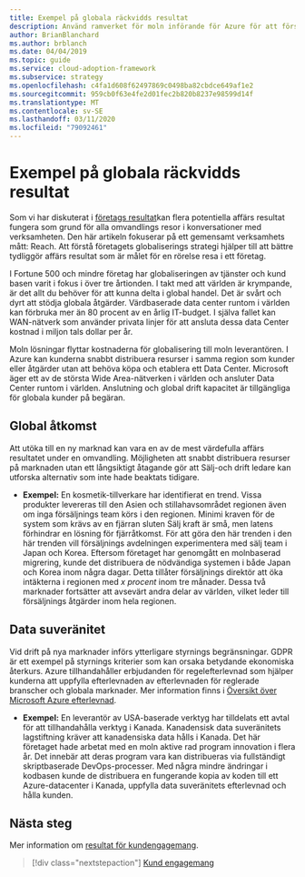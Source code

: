 ```yaml
---
title: Exempel på globala räckvidds resultat
description: Använd ramverket för moln införande för Azure för att förstå globala räckvidds resultat i kontexten för en moln omvandling.
author: BrianBlanchard
ms.author: brblanch
ms.date: 04/04/2019
ms.topic: guide
ms.service: cloud-adoption-framework
ms.subservice: strategy
ms.openlocfilehash: c4fa1d608f62497869c0498ba82cbdce649af1e2
ms.sourcegitcommit: 959cb0f63e4fe2d01fec2b820b8237e98599d14f
ms.translationtype: MT
ms.contentlocale: sv-SE
ms.lasthandoff: 03/11/2020
ms.locfileid: "79092461"
---
```

# <a name="examples-of-global-reach-outcomes"></a>Exempel på globala räckvidds resultat

Som vi har diskuterat i [företags resultat](./index.md)kan flera potentiella affärs resultat fungera som grund för alla omvandlings resor i konversationer med verksamheten. Den här artikeln fokuserar på ett gemensamt verksamhets mått: Reach. Att förstå företagets globaliserings strategi hjälper till att bättre tydliggör affärs resultat som är målet för en rörelse resa i ett företag.

I Fortune 500 och mindre företag har globaliseringen av tjänster och kund basen varit i fokus i över tre årtionden. I takt med att världen är krympande, är det allt du behöver för att kunna delta i global handel. Det är svårt och dyrt att stödja globala åtgärder. Värdbaserade data center runtom i världen kan förbruka mer än 80 procent av en årlig IT-budget. I själva fallet kan WAN-nätverk som använder privata linjer för att ansluta dessa data Center kostnad i miljon tals dollar per år.

Moln lösningar flyttar kostnaderna för globalisering till moln leverantören. I Azure kan kunderna snabbt distribuera resurser i samma region som kunder eller åtgärder utan att behöva köpa och etablera ett Data Center. Microsoft äger ett av de största Wide Area-nätverken i världen och ansluter Data Center runtom i världen. Anslutning och global drift kapacitet är tillgängliga för globala kunder på begäran.

## <a name="global-access"></a>Global åtkomst

Att utöka till en ny marknad kan vara en av de mest värdefulla affärs resultatet under en omvandling. Möjligheten att snabbt distribuera resurser på marknaden utan ett långsiktigt åtagande gör att Sälj-och drift ledare kan utforska alternativ som inte hade beaktats tidigare.

- **Exempel:** En kosmetik-tillverkare har identifierat en trend. Vissa produkter levereras till den Asien och stillahavsområdet regionen även om inga försäljnings team körs i den regionen. Minimi kraven för de system som krävs av en fjärran sluten Sälj kraft är små, men latens förhindrar en lösning för fjärråtkomst. För att göra den här trenden i den här trenden vill försäljnings avdelningen experimentera med sälj team i Japan och Korea. Eftersom företaget har genomgått en molnbaserad migrering, kunde det distribuera de nödvändiga systemen i både Japan och Korea inom några dagar. Detta tillåter försäljnings direktör att öka intäkterna i regionen med _x procent_ inom tre månader. Dessa två marknader fortsätter att avsevärt andra delar av världen, vilket leder till försäljnings åtgärder inom hela regionen.

## <a name="data-sovereignty"></a>Data suveränitet

Vid drift på nya marknader införs ytterligare styrnings begränsningar. GDPR är ett exempel på styrnings kriterier som kan orsaka betydande ekonomiska återkurs. Azure tillhandahåller erbjudanden för regelefterlevnad som hjälper kunderna att uppfylla efterlevnaden av efterlevnaden för reglerade branscher och globala marknader. Mer information finns i [Översikt över Microsoft Azure efterlevnad](https://aka.ms/AzureCompliance).

- **Exempel:** En leverantör av USA-baserade verktyg har tilldelats ett avtal för att tillhandahålla verktyg i Kanada. Kanadensisk data suveränitets lagstiftning kräver att kanadensiska data hålls i Kanada. Det här företaget hade arbetat med en moln aktive rad program innovation i flera år. Det innebär att deras program vara kan distribueras via fullständigt skriptbaserade DevOps-processer. Med några mindre ändringar i kodbasen kunde de distribuera en fungerande kopia av koden till ett Azure-datacenter i Kanada, uppfylla data suveränitets efterlevnad och hålla kunden.

## <a name="next-steps"></a>Nästa steg

Mer information om [resultat för kundengagemang](./engagement-outcomes.md).

> [!div class="nextstepaction"]
> [Kund engagemang](./engagement-outcomes.md)
